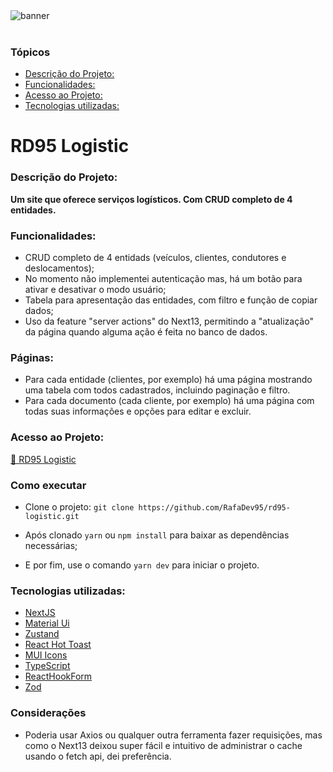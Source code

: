 <img src='https://ik.imagekit.io/b5di91ako/RD95_Delivery.png?updatedAt=1687718214322' alt='banner'/>

<br>
<br>

### Tópicos

- [Descrição do Projeto:](#descrição-do-projeto)
- [Funcionalidades:](#funcionalidades)
- [Acesso ao Projeto:](#acesso-ao-projeto)
- [Tecnologias utilizadas:](#tecnologias-utilizadas)

# RD95 Logistic

### Descrição do Projeto:

**Um site que oferece serviços logísticos. Com CRUD completo de 4 entidades.**

### Funcionalidades:

- CRUD completo de 4 entidads (veículos, clientes, condutores e deslocamentos);
- No momento não implementei autenticação mas, há um botão para ativar e desativar o modo usuário;
- Tabela para apresentação das entidades, com filtro e função de copiar dados;
- Uso da feature "server actions" do Next13, permitindo a "atualização" da página quando alguma ação é feita no banco de dados.

### Páginas:

- Para cada entidade (clientes, por exemplo) há uma página mostrando uma tabela com todos cadastrados, incluindo paginação e filtro.
- Para cada documento (cada cliente, por exemplo) há uma página com todas suas informações e opções para editar e excluir.

### Acesso ao Projeto:

[🔗 RD95 Logistic](https://rd95-logistic.vercel.app/)

### Como executar

- Clone o projeto: `git clone https://github.com/RafaDev95/rd95-logistic.git`

- Após clonado `yarn` ou `npm install` para baixar as dependências necessárias;
- E por fim, use o comando `yarn dev` para iniciar o projeto.

### Tecnologias utilizadas:

- [NextJS](https://nextjs.org/)
- [Material Ui](https://mui.com/)
- [Zustand](https://zustand-demo.pmnd.rs/)
- [React Hot Toast](https://react-hot-toast.com/)
- [MUI Icons](https://mui.com/material-ui/material-icons/)
- [TypeScript](https://www.typescriptlang.org/)
- [ReactHookForm](https://react-hook-form.com/)
- [Zod](https://zod.dev/)

### Considerações

- Poderia usar Axios ou qualquer outra ferramenta fazer requisições, mas como o Next13 deixou super fácil e intuitivo de administrar o cache usando o fetch api, dei preferência.
